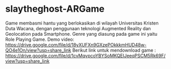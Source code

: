 # slaytheghost-ARGame

Game membasmi hantu yang berlokasikan di wilayah Universitas Kristen Duta Wacana, dengan penggunaan teknologi Augmented Reality dan Geolocation pada Smartphone. Genre yang diasung pada game ini yaitu Role Playing Game.
Demo video:
https://drive.google.com/file/d/18yXUFXn9GXzePOkkkmHUD48w-QO4e1On/view?usp=share_link
Berikut link untuk mendownload game :
https://drive.google.com/file/d/1cvMqvpcoYBYSoMKQEIJeeqPSCM5Rk69F/view?usp=share_link
